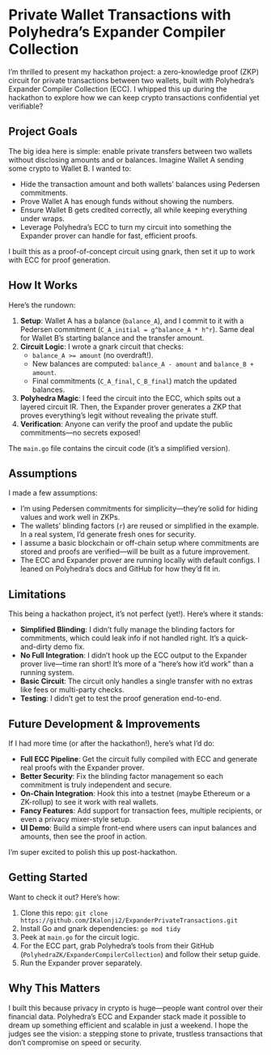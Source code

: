 # Private Wallet Transactions with Polyhedra’s Expander Compiler Collection

I’m thrilled to present my hackathon project: a zero-knowledge proof (ZKP) circuit for private transactions between two wallets, built with Polyhedra’s Expander Compiler Collection (ECC). I whipped this up during the hackathon to explore how we can keep crypto transactions confidential yet verifiable?

## Project Goals

The big idea here is simple: enable private transfers between two wallets without disclosing amounts and or balances. Imagine Wallet A sending some crypto to Wallet B. I wanted to:
- Hide the transaction amount and both wallets’ balances using Pedersen commitments.
- Prove Wallet A has enough funds without showing the numbers.
- Ensure Wallet B gets credited correctly, all while keeping everything under wraps.
- Leverage Polyhedra’s ECC to turn my circuit into something the Expander prover can handle for fast, efficient proofs.

I built this as a proof-of-concept circuit using gnark, then set it up to work with ECC for proof generation.

## How It Works

Here’s the rundown:
1. **Setup**: Wallet A has a balance (`balance_A`), and I commit to it with a Pedersen commitment (`C_A_initial = g^balance_A * h^r`). Same deal for Wallet B’s starting balance and the transfer amount.
2. **Circuit Logic**: I wrote a gnark circuit that checks:
   - `balance_A >= amount` (no overdraft!).
   - New balances are computed: `balance_A - amount` and `balance_B + amount`.
   - Final commitments (`C_A_final`, `C_B_final`) match the updated balances.
3. **Polyhedra Magic**: I feed the circuit into the ECC, which spits out a layered circuit IR. Then, the Expander prover generates a ZKP that proves everything’s legit without revealing the private stuff.
4. **Verification**: Anyone can verify the proof and update the public commitments—no secrets exposed!

The `main.go` file contains the circuit code (it’s a simplified version).

## Assumptions

I made a few assumptions:
- I’m using Pedersen commitments for simplicity—they’re solid for hiding values and work well in ZKPs.
- The wallets’ blinding factors (`r`) are reused or simplified in the example. In a real system, I’d generate fresh ones for security.
- I assume a basic blockchain or off-chain setup where commitments are stored and proofs are verified—will be built as a future improvement.
- The ECC and Expander prover are running locally with default configs. I leaned on Polyhedra’s docs and GitHub for how they’d fit in.

## Limitations

This being a hackathon project, it’s not perfect (yet!). Here’s where it stands:
- **Simplified Blinding**: I didn’t fully manage the blinding factors for commitments, which could leak info if not handled right. It’s a quick-and-dirty demo fix.
- **No Full Integration**: I didn’t hook up the ECC output to the Expander prover live—time ran short! It’s more of a “here’s how it’d work” than a running system.
- **Basic Circuit**: The circuit only handles a single transfer with no extras like fees or multi-party checks.
- **Testing**: I didn’t get to test the proof generation end-to-end. 

## Future Development & Improvements

If I had more time (or after the hackathon!), here’s what I’d do:
- **Full ECC Pipeline**: Get the circuit fully compiled with ECC and generate real proofs with the Expander prover.
- **Better Security**: Fix the blinding factor management so each commitment is truly independent and secure.
- **On-Chain Integration**: Hook this into a testnet (maybe Ethereum or a ZK-rollup) to see it work with real wallets.
- **Fancy Features**: Add support for transaction fees, multiple recipients, or even a privacy mixer-style setup.
- **UI Demo**: Build a simple front-end where users can input balances and amounts, then see the proof in action.

I’m super excited to polish this up post-hackathon.

## Getting Started

Want to check it out? Here’s how:
1. Clone this repo: `git clone https://github.com/IKalonji2/ExpanderPrivateTransactions.git`
2. Install Go and gnark dependencies: `go mod tidy`
3. Peek at `main.go` for the circuit logic.
4. For the ECC part, grab Polyhedra’s tools from their GitHub (`PolyhedraZK/ExpanderCompilerCollection`) and follow their setup guide.
5. Run the Expander prover separately.


## Why This Matters

I built this because privacy in crypto is huge—people want control over their financial data. Polyhedra’s ECC and Expander stack made it possible to dream up something efficient and scalable in just a weekend. I hope the judges see the vision: a stepping stone to private, trustless transactions that don’t compromise on speed or security.
